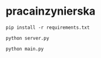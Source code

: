 # pracainzynierska

```commandline
pip install -r requirements.txt
```

```commandline
python server.py
```

```commandline
python main.py
```